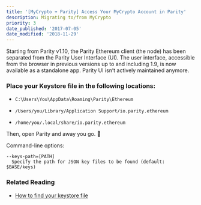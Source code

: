 ```yaml
---
title: '[MyCrypto ➡ Parity] Access Your MyCrypto Account in Parity'
description: Migrating to/from MyCrypto
priority: 3
date_published: '2017-07-05'
date_modified: '2018-11-29'
---
```


Starting from Parity v1.10, the Parity Ethereum client (the node) has been separated from the Parity User Interface (UI). The user interface, accessible from the browser in previous versions up to and including 1.9, is now available as a standalone app. Parity UI isn’t actively maintained anymore.

### Place your Keystore file in the following locations:

*  `C:\Users\You\AppData\Roaming\Parity\Ethereum`

*  `/Users/you/Library/Application Support/io.parity.ethereum`

*  `/home/you/.local/share/io.parity.ethereum`

Then, open Parity and away you go. 🎉

Command-line options:
```
--keys-path=[PATH]
  Specify the path for JSON key files to be found (default: $BASE/keys)
```

### Related Reading

*  [How to find your keystore file](https://support.mycrypto.com/migration/location-of-mist-geth-wallet-files.html)
